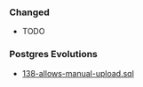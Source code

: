 ### Changed
- TODO

### Postgres Evolutions
- [138-allows-manual-upload.sql](conf/evolutions/138-allows-manual-upload.sql)
